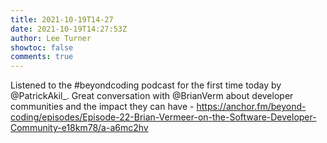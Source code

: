 ```yaml
---
title: 2021-10-19T14-27
date: 2021-10-19T14:27:53Z
author: Lee Turner
showtoc: false
comments: true
---
```


Listened to the #beyondcoding podcast for the first time today by @PatrickAkil_.  Great conversation with @BrianVerm about developer communities and the impact they can have - https://anchor.fm/beyond-coding/episodes/Episode-22-Brian-Vermeer-on-the-Software-Developer-Community-e18km78/a-a6mc2hv

